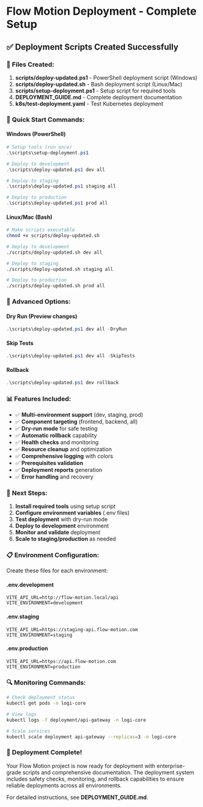 # Flow Motion Deployment - Complete Setup

## ✅ Deployment Scripts Created Successfully

### 📁 Files Created:
1. **scripts/deploy-updated.ps1** - PowerShell deployment script (Windows)
2. **scripts/deploy-updated.sh** - Bash deployment script (Linux/Mac)
3. **scripts/setup-deployment.ps1** - Setup script for required tools
4. **DEPLOYMENT_GUIDE.md** - Complete deployment documentation
5. **k8s/test-deployment.yaml** - Test Kubernetes deployment

### 🚀 Quick Start Commands:

#### Windows (PowerShell)
```powershell
# Setup tools (run once)
.\scripts\setup-deployment.ps1

# Deploy to development
.\scripts\deploy-updated.ps1 dev all

# Deploy to staging
.\scripts\deploy-updated.ps1 staging all

# Deploy to production
.\scripts\deploy-updated.ps1 prod all
```

#### Linux/Mac (Bash)
```bash
# Make scripts executable
chmod +x scripts/deploy-updated.sh

# Deploy to development
./scripts/deploy-updated.sh dev all

# Deploy to staging
./scripts/deploy-updated.sh staging all

# Deploy to production
./scripts/deploy-updated.sh prod all
```

### 🔧 Advanced Options:

#### Dry Run (Preview changes)
```powershell
.\scripts\deploy-updated.ps1 dev all -DryRun
```

#### Skip Tests
```powershell
.\scripts\deploy-updated.ps1 dev all -SkipTests
```

#### Rollback
```powershell
.\scripts\deploy-updated.ps1 dev rollback
```

### 📊 Features Included:

- ✅ **Multi-environment support** (dev, staging, prod)
- ✅ **Component targeting** (frontend, backend, all)
- ✅ **Dry-run mode** for safe testing
- ✅ **Automatic rollback** capability
- ✅ **Health checks** and monitoring
- ✅ **Resource cleanup** and optimization
- ✅ **Comprehensive logging** with colors
- ✅ **Prerequisites validation**
- ✅ **Deployment reports** generation
- ✅ **Error handling** and recovery

### 🎯 Next Steps:

1. **Install required tools** using setup script
2. **Configure environment variables** (.env files)
3. **Test deployment** with dry-run mode
4. **Deploy to development** environment
5. **Monitor and validate** deployment
6. **Scale to staging/production** as needed

### 📋 Environment Configuration:

Create these files for each environment:

#### .env.development
```env
VITE_API_URL=http://flow-motion.local/api
VITE_ENVIRONMENT=development
```

#### .env.staging
```env
VITE_API_URL=https://staging-api.flow-motion.com
VITE_ENVIRONMENT=staging
```

#### .env.production
```env
VITE_API_URL=https://api.flow-motion.com
VITE_ENVIRONMENT=production
```

### 🔍 Monitoring Commands:

```bash
# Check deployment status
kubectl get pods -n logi-core

# View logs
kubectl logs -f deployment/api-gateway -n logi-core

# Scale services
kubectl scale deployment api-gateway --replicas=3 -n logi-core
```

### 🎉 Deployment Complete!

Your Flow Motion project is now ready for deployment with enterprise-grade scripts and comprehensive documentation. The deployment system includes safety checks, monitoring, and rollback capabilities to ensure reliable deployments across all environments.

For detailed instructions, see **DEPLOYMENT_GUIDE.md**.
